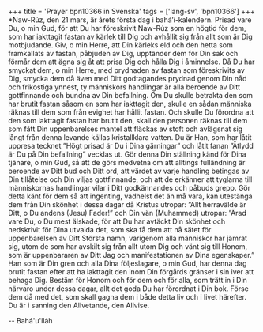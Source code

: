 +++
title = 'Prayer bpn10366 in Svenska'
tags = ['lang-sv', 'bpn10366']
+++
*Naw-Rúz, den 21 mars, är årets första dag i bahá’í-kalendern.
Prisad vare Du, o min Gud, för att Du har föreskrivit Naw-Rúz som en högtid för dem, som har iakttagit fastan av kärlek till Dig och avhållit sig från allt som är Dig motbjudande.
Giv, o min Herre, att Din kärleks eld och den hetta som framkallats av fastan, påbjuden av Dig, upptänder dem för Din sak och förmår dem att ägna sig åt att prisa Dig och hålla Dig i åminnelse.
Då Du har smyckat dem, o min Herre, med prydnaden av fastan som föreskrivits av Dig, smycka dem då även med Ditt godtagandes prydnad genom Din nåd och frikostiga ynnest, ty människors handlingar är alla beroende av Ditt gottfinnande och bundna av Din befallning. Om Du skulle betrakta den som har brutit fastan såsom en som har iakttagit den, skulle en sådan människa räknas till dem som från evighet har hållit fastan. Och skulle Du förordna att den som iakttagit fastan har brutit den, skall den personen räknas till dem som fått Din uppenbarelses mantel att fläckas av stoft och avlägsnat sig långt från denna levande källas kristallklara vatten.
Du är Han, som har låtit uppresa tecknet ”Högt prisad är Du i Dina gärningar” och låtit fanan ”Åtlydd är Du på Din befallning” vecklas ut. Gör denna Din ställning känd för Dina tjänare, o min Gud, så att de görs medvetna om att alltings fulländning är beroende av Ditt bud och Ditt ord, att värdet av varje handling betingas av Din tillåtelse och Din viljas gottfinnande, och att de erkänner att tyglarna till människornas handlingar vilar i Ditt godkännandes och påbuds grepp. Gör detta känt för dem så att ingenting, vadhelst det än må vara, kan utestänga dem från Din skönhet i dessa dagar då Kristus utropar: ”Allt herravälde är Ditt, o Du andens (Jesu) Fader!” och Din vän (Muhammed) utropar: ”Ärad vare Du, o Du mest älskade, för att Du har avtäckt Din skönhet och nedskrivit för Dina utvalda det, som ska få dem att nå sätet för uppenbarelsen av Ditt Största namn, varigenom alla människor har jämrat sig, utom de som har avskilt sig från allt utom Dig och vänt sig till Honom, som är uppenbararen av Ditt Jag och manifestationen av Dina egenskaper.”
Han som är Din gren och alla Dina följeslagare, o min Gud, har denna dag brutit fastan efter att ha iakttagit den inom Din förgårds gränser i sin iver att behaga Dig. Bestäm för Honom och för dem och för alla, som trätt in i Din närvaro under dessa dagar, allt det goda Du har förordnat i Din bok. Förse dem då med det, som skall gagna dem i både detta liv och i livet härefter. Du är i sanning den Allvetande, den Allvise.

-- Bahá'u'lláh
